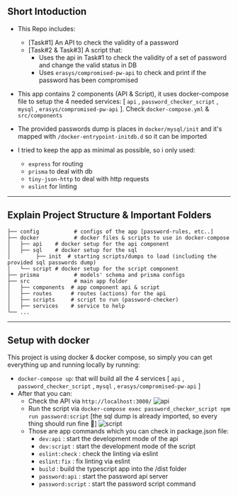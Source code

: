 ## Short Intoduction
- This Repo includes:
  - [Task#1] An API to check the validity of a password
  - [Task#2 & Task#3] A script that:
    - Uses the api in Task#1 to check the validity of a set of password and change the valid status in DB
    - Uses `erasys/compromised-pw-api` to check and print if the password has been compromised

- This app contains 2 components (API & Script), it uses docker-compose file to setup the 4 needed services: [ `api` , `password_checker_script` , `mysql` , `erasys/compromised-pw-api` ]. Check `docker-compose.yml` & `src/components`
- The provided passwords dump is places in `docker/mysql/init` and it's mapped with 
`/docker-entrypoint-initdb.d` so it can be imported

- I tried to keep the app as minimal as possible, so i only used:
  - `express` for routing
  - `prisma` to deal with db
  - `tiny-json-http` to deal with http requests
  - `eslint` for linting
---


## Explain Project Structure & Important Folders

    ├── config           # configs of the app [password-rules, etc..]
    ├── docker           # docker files & scripts to use in docker-compose
    │   ├── api    # docker setup for the api component
    │   ├── sql    # docker setup for the sql
    │        ├── init  # starting scripts/dumps to load (including the provided sql passwords dump)
    │   └── script # docker setup for the script component
    ├── prisma           # models' schema and prisma configs
    ├── src              # main app folder
    │   ├── components  # app component api & script
    │   ├── routes      # routes (actions) for the api
    │   ├── scripts     # script to run (password-checker)
    │   ├── services    # service to help
    └── ...
---


## Setup with docker
This project is using docker & docker compose, so simply you can get everything up and running locally by running:
- `docker-compose up`: that will build all the 4 services [ `api` , `password_checker_script` , `mysql` , `erasys/compromised-pw-api` ]
- After that you can:
  - Check the API via `http://localhost:3000/`
  ![api](https://i.imgur.com/6r29yhG.png)
  - Run the script via `docker-compose exec password_checker_script npm run password:script` [the sql dump is already imported, so every thing should run fine 👀]
  ![script](https://i.imgur.com/33KeIu7.png)
  - Those are app commands which you can check in package.json file:
    -  `dev:api` : start the development mode of the api
    -  `dev:script` : start the development mode of the script
    -  `eslint:check` : check the linting via eslint
    -  `eslint:fix` : fix linting via eslint
    -  `build` : build the typescript app into the /dist folder
    -  `password:api` : start the password api server
    -  `password:script` : start the password script command

